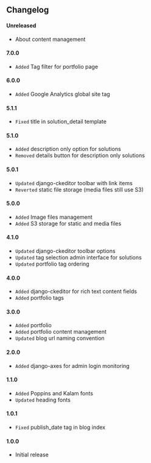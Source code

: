 ## Changelog

#### Unreleased

* About content management

#### 7.0.0

* `Added` Tag filter for portfolio page

#### 6.0.0

* `Added` Google Analytics global site tag

#### 5.1.1

* `Fixed` title in solution_detail template

#### 5.1.0

* `Added` description only option for solutions
* `Removed` details button for description only solutions

#### 5.0.1

* `Updated` django-ckeditor toolbar with link items
* `Reverted` static file storage (media files still use S3)

#### 5.0.0

* `Added` Image files management
* `Added` S3 storage for static and media files

#### 4.1.0

* `Updated` django-ckeditor toolbar options
* `Updated` tag selection admin interface for solutions
* `Updated` portfolio tag ordering

#### 4.0.0

* `Added` django-ckeditor for rich text content fields
* `Added` portfolio tags

#### 3.0.0

* `Added` portfolio
* `Added` portfolio content management
* `Updated` blog url naming convention

#### 2.0.0

* `Added` django-axes for admin login monitoring

#### 1.1.0

* `Added` Poppins and Kalam fonts
* `Updated` heading fonts

#### 1.0.1

* `Fixed` publish_date tag in blog index

#### 1.0.0

* Initial release